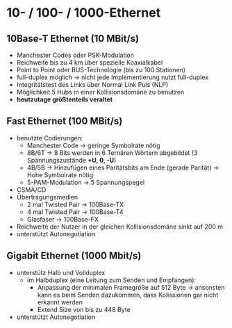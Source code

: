 # 10- / 100- / 1000-Ethernet

## 10Base-T Ethernet (10 MBit/s)

- Manchester Codes oder PSK-Modulation
- Reichweite bis zu 4 km über spezielle Koaxialkabel
- Point to Point oder BUS-Technologie (bis zu 100 Stationen)
- full-duplex möglich -> nicht jede Implementierung nutzt full-duplex
- Integritätstest des Links über Normal Link Puls (NLP)
- Möglichkeit 5 Hubs in einer Kollisionsdomäne zu benutzen
- **heutzutage größtenteils veraltet**

## Fast Ethernet (100 MBit/s)

- benutzte Codierungen:
  - Manchester Code -> geringe Symbolrate nötig
  - 8B/6T -> 8 Bits werden in 6 Ternären Wörtern abgebildet (3 Spannungszustände **+U, 0, -U**)
  - 4B/5B -> Hinzufügen eines Paritätsbits am Ende (gerade Parität) -> Hohe Symbolrate nötig
  - 5-PAM-Modulation -> 5 Spannungspegel
- CSMA/CD
- Übertragungsmedien
  - 2 mal Twisted Pair -> 100Base-TX
  - 4 mal Twisted Pair -> 100Base-T4
  - Glasfaser -> 100Base-FX
- Reichweite der Nutzer in der gleichen Kollisionsdomäne sinkt auf 200 m
- unterstützt Autonegotiation

## Gigabit Ethernet (1000 Mbit/s)

- unterstütz Halb und Vollduplex
  - im Halbduplex (eine Leitung zum Senden und Empfangen):
    - Anpassung der minimalen Framegröße auf 512 Byte -> ansonsten kann es beim Senden dazukommen, dass Kolissionen gar nicht erkannt werden
    - Extend Size von bis zu 448 Byte
- unterstützt Autonegotiation